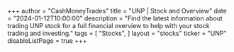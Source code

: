 +++
author = "CashMoneyTrades"
title = "UNP | Stock and Overview"
date = "2024-01-12T10:00:00"
description = "Find the latest information about trading UNP stock for a full financial overview to help with your stock trading and investing."
tags = [
   "Stocks",
]
layout = "stocks"
ticker = "UNP"
disableListPage = true
+++
